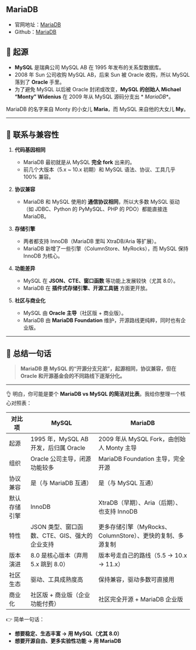 ## MariaDB

- 官网地址：[MariaDB](https://mariadb.com/)
- Github：[MariaDB](https://github.com/MariaDB/server)

## 🔹 起源

* **MySQL** 是瑞典公司 MySQL AB 在 1995 年发布的关系型数据库。
* 2008 年 Sun 公司收购 MySQL AB，后来 Sun 被 Oracle 收购，所以 MySQL 落到了 **Oracle** 手里。
* 为了避免 MySQL 以后被 Oracle 封闭或改变，**MySQL 的创始人 Michael “Monty” Widenius** 在 2009 年从 MySQL 源码分支出 *
  *MariaDB**。

MariaDB 的名字来自 Monty 的小女儿 **Maria**，而 MySQL 来自他的大女儿 **My**。

---

## 🔹 联系与兼容性

1. **代码基因相同**

    * MariaDB 最初就是从 MySQL **完全 fork** 出来的。
    * 前几个大版本（5.x ~ 10.x 初期）和 MySQL 语法、协议、工具几乎 100% 兼容。

2. **协议兼容**

    * MariaDB 和 MySQL 使用的 **通信协议相同**，所以大多数 MySQL 驱动（如 JDBC、Python 的 PyMySQL、PHP 的 PDO）都能直接连
      MariaDB。

3. **存储引擎**

    * 两者都支持 InnoDB（MariaDB 里叫 XtraDB/Aria 等扩展）。
    * MariaDB 新增了一些引擎（ColumnStore、MyRocks），而 MySQL 保持 InnoDB 为核心。

4. **功能差异**

    * MySQL 在 **JSON、CTE、窗口函数** 等功能上发展较快（尤其 8.0）。
    * MariaDB 在 **插件式存储引擎、开源工具链** 方面更开放。

5. **社区与商业化**

    * MySQL 由 **Oracle 主导**（社区版 + 商业版）。
    * MariaDB 由 **MariaDB Foundation** 维护，开源路线更纯粹，同时也有企业版。

---

## 🔹 总结一句话

> **MariaDB 是 MySQL 的“开源分支兄弟”，起源相同，协议兼容，但在 Oracle 和开源基金会的不同路线下逐渐分化。**

---

👌 明白，你可能是要个 **MariaDB vs MySQL 的简洁对比表**。我给你整理一个核心对照表：

| 对比项    | **MySQL**                     | **MariaDB**                            |
|--------|-------------------------------|----------------------------------------|
| 起源     | 1995 年，MySQL AB 开发，后归属 Oracle | 2009 年从 MySQL Fork，由创始人 Monty 主导       |
| 组织     | Oracle 公司主导，闭源功能较多            | MariaDB Foundation 主导，完全开源             |
| 协议兼容   | 是（与 MariaDB 互通）               | 是（与 MySQL 互通）                          |
| 默认存储引擎 | InnoDB                        | XtraDB（早期）、Aria（后期）、也支持 InnoDB         |
| 特性     | JSON 类型、窗口函数、CTE、GIS、强大的企业支持  | 更多存储引擎（MyRocks、ColumnStore）、更快的复制、多源复制 |
| 版本演进   | 8.0 是核心版本（弃用 5.x 跳到 8.0）      | 版本号走自己的路线（5.5 → 10.x → 11.x）           |
| 社区生态   | 驱动、工具成熟度高                     | 保持兼容，驱动多数可直接用                          |
| 商业化    | 社区版 + 商业版（企业功能付费）             | 社区完全开源 + MariaDB 企业版                   |

👉 简单一句话：

* **想要稳定、生态丰富 → 用 MySQL（尤其 8.0）**
* **想要开源自由、更多实验性功能 → 用 MariaDB**
